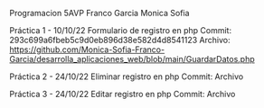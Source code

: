 Programacion 5AVP
Franco Garcia Monica Sofia

Práctica 1 - 10/10/22
Formulario de registro en php
Commit: 293c699a6fbeb5c9d0eb896d38e582d4d8541123
Archivo: https://github.com/Monica-Sofia-Franco-Garcia/desarrolla_aplicaciones_web/blob/main/GuardarDatos.php

Práctica 2 - 24/10/22
Eliminar registro en php
Commit:
Archivo

Práctica 3 - 24/10/22
Editar registro en php
Commit:
Archivo
